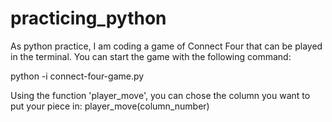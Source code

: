 # practicing_python
As python practice, I am coding a game of Connect Four that can be played in the terminal.
You can start the game with the following command:

python -i connect-four-game.py

Using the function 'player_move', you can chose the column you want to put your piece in:
player_move(column_number)
